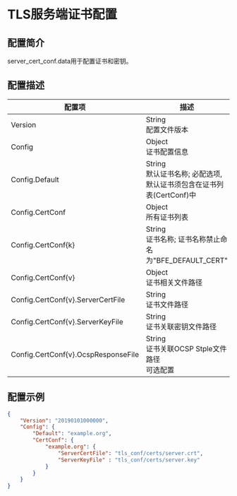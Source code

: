 # TLS服务端证书配置

## 配置简介

server_cert_conf.data用于配置证书和密钥。

## 配置描述

| 配置项   | 描述                                                         |
| -------- | ------------------------------------------------------------ |
| Version  | String<br>配置文件版本                                       |
| Config   | Object<br>证书配置信息                                       |
| Config.Default  | String<br>默认证书名称; 必配选项, 默认证书须包含在证书列表(CertConf)中 |
| Config.CertConf | Object<br>所有证书列表 |
| Config.CertConf{k} | String<br>证书名称; 证书名称禁止命名为"BFE_DEFAULT_CERT" |
| Config.CertConf{v} | Object<br>证书相关文件路径 |
| Config.CertConf{v}.ServerCertFile | String<br>证书文件路径 |
| Config.CertConf{v}.ServerKeyFile | String<br>证书关联密钥文件路径 |
| Config.CertConf{v}.OcspResponseFile | String<br>证书关联OCSP Stple文件路径<br>可选配置 |

## 配置示例

```json
{
    "Version": "20190101000000",
    "Config": {
        "Default": "example.org",
        "CertConf": {
            "example.org": {
                "ServerCertFile": "tls_conf/certs/server.crt",
                "ServerKeyFile" : "tls_conf/certs/server.key"
            }
        }
    }
}
```
